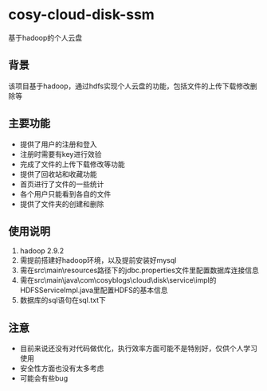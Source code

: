 # cosy-cloud-disk-ssm
基于hadoop的个人云盘

## 背景
该项目基于hadoop，通过hdfs实现个人云盘的功能，包括文件的上传下载修改删除等

## 主要功能
- 提供了用户的注册和登入
- 注册时需要有key进行效验
- 完成了文件的上传下载修改等功能
- 提供了回收站和收藏功能
- 首页进行了文件的一些统计
- 各个用户只能看到各自的文件
- 提供了文件夹的创建和删除

## 使用说明
1. hadoop 2.9.2
2. 需提前搭建好hadoop环境，以及提前安装好mysql
3. 需在src\main\resources路径下的jdbc.properties文件里配置数据库连接信息
4. 需在src\main\java\com\cosyblogs\cloud\disk\service\impl的HDFSServiceImpl.java里配置HDFS的基本信息
5. 数据库的sql语句在sql.txt下

## 注意
- 目前来说还没有对代码做优化，执行效率方面可能不是特别好，仅供个人学习使用
- 安全性方面也没有太多考虑
- 可能会有些bug




